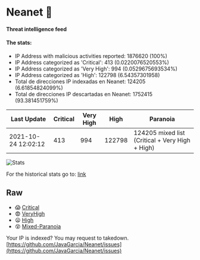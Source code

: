 # Neanet :hocho:
#### Threat intelligence feed
#### The stats:

- IP Address with malicious activities reported: 1876620 (100%)
- IP Address categorized as 'Critical':  413 (0.0220076520553%)
- IP Address categorized as 'Very High':  994 (0.0529675693534%)
- IP Address categorized as 'High':  122798 (6.54357301958)
- Total de direcciones IP indexadas en Neanet:  124205 (6.61854824099%)
- Total de direcciones IP descartadas en Neanet:  1752415 (93.381451759%)

| Last Update | Critical | Very High | High | Paranoia |
| --- | --- | --- | --- | --- |
| 2021-10-24 12:02:12 | 413 | 994 | 122798 | 124205 mixed list (Critical + Very High + High)|

![Stats](https://docs.google.com/spreadsheets/d/e/2PACX-1vSnaNMIXVabIpDJjufMlzH7poXnshF3mgd8Is1g9ytUEzVsP5my4Trn8f-xkoLLQ38xpL3HtmUexLo6/pubchart?oid=501124687&format=image)

For the historical stats go to: [link](/stats.csv)
## Raw
- :scream: [Critical](https://raw.githubusercontent.com/JavaGarcia/Neanet/master/blacklists/neanet_critical.txt)
- :fearful: [VeryHigh](https://raw.githubusercontent.com/JavaGarcia/Neanet/master/blacklists/neanet_veryHigh.txtt)
- :frowning: [High](https://raw.githubusercontent.com/JavaGarcia/Neanet/master/blacklists/neanet_high.txt)
- :dizzy_face: [Mixed-Paranoia](https://raw.githubusercontent.com/JavaGarcia/Neanet/master/blacklists/neanet_all.txt)


Your IP is indexed? You may request to takedown. [https://github.com/JavaGarcia/Neanet/issues](https://github.com/JavaGarcia/Neanet/issues)





















































































































































































































































































































































































































































































































































































































































































































































































































































































































































































































































































































































































































































































































































































































































































































































































































































































































































































































































































































































































































































































































































































































































































































































































































































































































































































































































































































































































































































































































































































































































































































































































































































































































































































































































































































































































































































































































































































































































































































































































































































































































































































































































































































































































































































































































































































































































































































































































































































































































































































































































































































































































































































































































































































































































































































































































































































































































































































































































































































































































































































































































































































































































































































































































































































































































































































































































































































































































































































































































































































































































































































































































































































































































































































































































































































































































































































































































































































































































































































































































































































































































































































































































































































































































































































































































































































































































































































































































































































































































































































































































































































































































































































































































































































































































































































































































































































































































































































































































